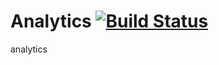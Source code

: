 Analytics [![Build Status](https://travis-ci.org/fastcat-co/analytics.png)](https://travis-ci.org/fastcat-co/analytics)
=========

analytics
